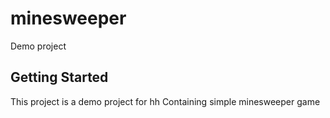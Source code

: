 # minesweeper

Demo project

## Getting Started

This project is a demo project for hh
Containing simple minesweeper game
